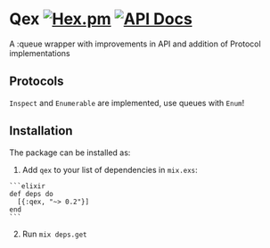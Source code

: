 # Qex [![Hex.pm](https://img.shields.io/hexpm/v/qex.svg)](https://hex.pm/packages/qex) [![API Docs](https://img.shields.io/badge/api-docs-blue.svg?style=flat)](https://hexdocs.pm/qex/Qex.html)

A :queue wrapper with improvements in API and addition of Protocol implementations

## Protocols

`Inspect` and `Enumerable` are implemented, use queues with `Enum`!

## Installation

The package can be installed as:

  1. Add `qex` to your list of dependencies in `mix.exs`:

    ```elixir
    def deps do
      [{:qex, "~> 0.2"}]
    end
    ```

  2. Run `mix deps.get`
